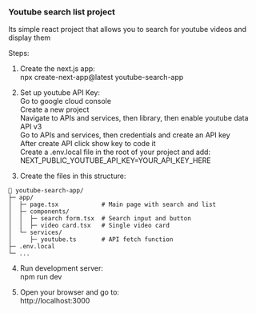 ### Youtube search list project

Its simple react project that allows you to search for youtube videos and display them

Steps:

1. Create the next.js app:<br>
   npx create-next-app@latest youtube-search-app

2. Set up youtube API Key:<br>
   Go to google cloud console<br>
   Create a new project<br>
   Navigate to APIs and services, then library, then enable youtube data API v3<br>
   Go to APIs and services, then credentials and create an API key<br>
   After create API click show key to code it<br>
   Create a .env.local file in the root of your project and add: NEXT_PUBLIC_YOUTUBE_API_KEY=YOUR_API_KEY_HERE

3. Create the files in this structure:<br>
```
📁 youtube-search-app/
├─ app/
│  ├─ page.tsx            # Main page with search and list
│  ├─ components/
│  │  ├─ search form.tsx  # Search input and button
│  │  ├─ video card.tsx   # Single video card
│  └─ services/
│     ├─ youtube.ts       # API fetch function
├─ .env.local
└─ ...
```

4. Run development server:<br>
   npm run dev
  
5. Open your browser and go to:<br>
   http://localhost:3000
